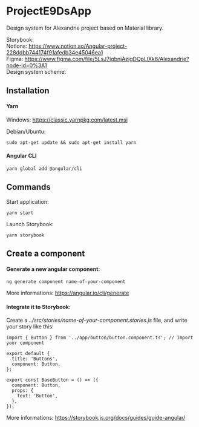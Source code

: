 # ProjectE9DsApp

Design system for Alexandrie project based on Material library.

Storybook:  
Notions: https://www.notion.so/Angular-project-228ddbb744174f91afedb34e45046ea1  
Figma:  https://www.figma.com/file/5LsJ7igbnjAzjgDQpLlXk6/Alexandrie?node-id=0%3A1  
Design system scheme: 

## Installation

#### Yarn  
Windows: 
https://classic.yarnpkg.com/latest.msi

Debian/Ubuntu:
```
sudo apt-get update && sudo apt-get install yarn
```

#### Angular CLI
```
yarn global add @angular/cli
```


## Commands

Start application:
```
yarn start
```
Launch Storybook:  
```
yarn storybook
```
## Create a component

#### Generate a new angular component:  

```
ng generate component name-of-your-component
```

More informations: https://angular.io/cli/generate

#### Integrate it to Storybook:


Create a *../src/stories/name-of-your-component.stories.js* file, and write your story like this:

```
import { Button } from '../app/button/button.component.ts'; // Import your component

export default {
  title: 'Buttons',
  component: Button,
};

export const BaseButton = () => ({
  component: Button,
  props: {
    text: 'Button',
  },
});
```

More informations: https://storybook.js.org/docs/guides/guide-angular/
